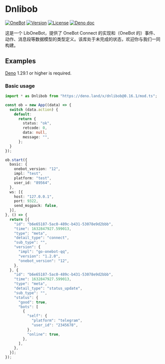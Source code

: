 # Dnlibob

[![OneBot](https://img.shields.io/badge/OneBot-12-black)](https://12.onebot.dev/)
[![Version](https://img.shields.io/github/v/tag/botuniverse/dnlibob.svg)](https://github.com/botuniverse/dnlibob/releases)
[![License](https://img.shields.io/github/license/botuniverse/dnlibob)](https://github.com/botuniverse/dnlibob/blob/main/LICENSE)
[![Deno doc](https://doc.deno.land/badge.svg)](https://doc.deno.land/https://deno.land/x/dnlibob/mod.ts)

这是一个 LibOneBot，提供了 OneBot Connect 的实现和（OneBot
的）事件、动作、消息段等数据模型的类型定义。该库处于未完成的状态，欢迎你与我们一同构建。

## Examples

[Deno](https://github.com/denoland/deno) 1.29.1 or higher is required.

### Basic usage

```ts
import * as Dnlibob from "https://deno.land/x/dnlibob@0.16.1/mod.ts";

const ob = new App((data) => {
  switch (data.action) {
    default:
      return {
        status: "ok",
        retcode: 0,
        data: null,
        message: "",
      };
  }
});

ob.start({
  basic: {
    onebot_version: "12",
    impl: "test",
    platform: "test",
    user_id: "89564",
  },
  ws: [{
    host: "127.0.0.1",
    port: 9322,
    send_msgpack: false,
  }],
}, () => {
  return [{
    "id": "b6e65187-5ac0-489c-b431-53078e9d2bbb",
    "time": 1632847927.599013,
    "type": "meta",
    "detail_type": "connect",
    "sub_type": "",
    "version": {
      "impl": "go-onebot-qq",
      "version": "1.2.0",
      "onebot_version": "12",
    },
  }, {
    "id": "b6e65187-5ac0-489c-b431-53078e9d2bbb",
    "time": 1632847927.599013,
    "type": "meta",
    "detail_type": "status_update",
    "sub_type": "",
    "status": {
      "good": true,
      "bots": [
        {
          "self": {
            "platform": "telegram",
            "user_id": "2345678",
          },
          "online": true,
        },
      ],
    },
  }];
});
```
